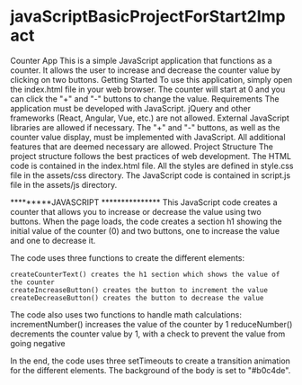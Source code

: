 # javaScriptBasicProjectForStart2Impact

Counter App
        This is a simple JavaScript application that functions as a counter. It allows the user to increase and decrease the counter value by clicking on two         buttons.
Getting Started
        To use this application, simply open the index.html file in your web browser. The counter will start at 0 and you can click the "+" and "-" buttons           to change the value.
Requirements
    The application must be developed with JavaScript.
    jQuery and other frameworks (React, Angular, Vue, etc.) are not allowed.
    External JavaScript libraries are allowed if necessary.
    The "+" and "-" buttons, as well as the counter value display, must be implemented with JavaScript.
    All additional features that are deemed necessary are allowed.
Project Structure
    The project structure follows the best practices of web development. The HTML code is contained in the index.html file. All the styles are defined in         style.css file in the assets/css directory. The JavaScript code is contained in script.js file in the assets/js directory. 




*********JAVASCRIPT ***************
This JavaScript code creates a counter that allows you to increase or decrease the value using two buttons. When the page loads, the code creates a section h1 showing the initial value of the counter (0) and two buttons, one to increase the value and one to decrease it.

The code uses three functions to create the different elements:

    createCounterText() creates the h1 section which shows the value of the counter
    createIncreaseButton() creates the button to increment the value
    createDecreaseButton() creates the button to decrease the value
    
The code also uses two functions to handle math calculations:
    incrementNumber() increases the value of the counter by 1
    reduceNumber() decrements the counter value by 1, with a check to prevent the value from going negative

In the end, the code uses three setTimeouts to create a transition animation for the different elements. 
The background of the body is set to "#b0c4de".

